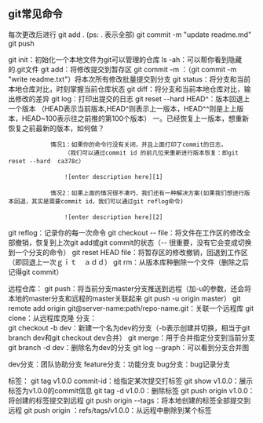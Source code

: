 ## git常见命令

每次更改后进行
     git add .   (ps: . 表示全部)
     git commit -m "update readme.md"
     git push  


git  init：初始化一个本地文件为git可以管理的仓库
ls -ah：可以帮你看到隐藏的.git文件
git  add：将修改提交到暂存区
git  commit -m <message>：（git  commit -m "write readme.txt"）将本次所有修改批量提交到分支
git status：将分支和当前本地仓库对比，时刻掌握当前仓库状态
git diff：将分支和当前本地仓库对比，输出修改的差异
git log：打印出提交的日志
git reset --hard HEAD^：版本回退上一个版本
（HEAD表示当前版本,HEAD^则表示上一版本，HEAD^^则是上上版本，HEAD~100表示往之前推的第100个版本）
        一。已经恢复上一版本，想重新恢复之前最新的版本，如何做？
                    
                情况1：如果你的命令行没有关闭，并且上面打印了commit的日志，
                    （我们可以通过commit id 的前几位来重新进行版本恢复：即git reset --hard  ca378c）
					
					![enter description here][1]
                  
                情况2：如果上面的情况很不凑巧，我们还有一种解决方案(如果我们想进行版本回退，其实是需要commit id，我们可以通过git reflog命令)
                  
				  	![enter description here][2]
				  
git reflog：记录你的每一次命令
git checkout -- file：将文件在工作区的修改全部撤销，恢复到上次git add或git commit的状态（-- 很重要，没有它会变成切换到一个分支的命令）
git reset HEAD file：将暂存区的修改撤销，回退到工作区（即回退上一次ｇｉｔ　ａｄｄ）
git rm：从版本库种删除一个文件（删除之后记得git commit）

远程仓库：
    git  push：将当前分支master分支推送到远程（加-u的参数，还会将本地的master分支和远程的master关联起来 git  push  -u origin master）
    git remote add origin git@server-name:path/repo-name.git：关联一个远程库
  git clone：从远程库克隆
分支：  
  git checkout -b dev：新建一个名为dev的分支（-b表示创建并切换，相当于git branch dev和git checkout dev合并）
  git merge：用于合并指定分支到当前分支
  git branch -d dev：删除名为dev的分支
  git log --graph：可以看到分支合并图
 
  dev分支：团队协助分支
  feature分支：功能分支
  bug分支：bug记录分支

标签：
  git tag v1.0.0 commit-id：给指定某次提交打标签
  git show v1.0.0：展示标签为v1.0.0的commit信息
  git tag -d v1.0.0：删除标签
  git push origin v1.0.0：将创建的标签提交到远程
  git push origin --tags：将本地创建的标签全部提交到远程
  git push origin ：refs/tags/v1.0.0：从远程中删除到某个标签


  [1]: ./images/Image.png "Image"
  [2]: ./images/2217595c-eebd-4027-a875-010460f5174c.png "2217595c-eebd-4027-a875-010460f5174c"